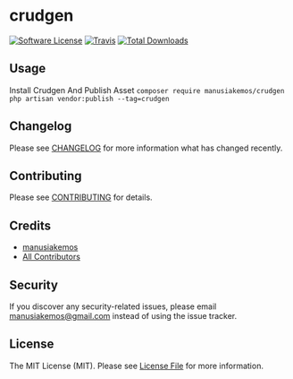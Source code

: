 # crudgen

[![Software License](https://img.shields.io/badge/license-MIT-brightgreen.svg?style=flat-square)](LICENSE.md)
[![Travis](https://img.shields.io/travis/manusiakemos/crudgen.svg?style=flat-square)]()
[![Total Downloads](https://img.shields.io/packagist/dt/manusiakemos/crudgen.svg?style=flat-square)](https://packagist.org/packages/manusiakemos/crudgen)

## Usage
Install Crudgen And Publish Asset
`composer require manusiakemos/crudgen`
`php artisan vendor:publish --tag=crudgen`

## Changelog
Please see [CHANGELOG](CHANGELOG.md) for more information what has changed recently.

## Contributing
Please see [CONTRIBUTING](CONTRIBUTING.md) for details.

## Credits

- [manusiakemos](https://github.com/manusiakemos)
- [All Contributors](https://github.com/manusiakemos/crudgen/contributors)

## Security
If you discover any security-related issues, please email manusiakemos@gmail.com instead of using the issue tracker.

## License
The MIT License (MIT). Please see [License File](/LICENSE.md) for more information.
